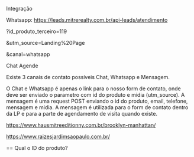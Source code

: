 Integração

Whatsapp:
https://leads.mitrerealty.com.br/api-leads/atendimento

?id_produto_terceiro=119

&utm_source=Landing%20Page

&canal=whatsapp


Chat
Agende

<!-- Esclarecimento do Cliente -->

Existe 3 canais de contato possíveis Chat, Whatsapp e Mensagem.

O Chat e Whatsapp é apenas o link para o nosso form de contato, onde deve ser enviado o parametro com id do produto e midia (utm_source).
A mensagem é uma request POST enviando o id do produto, email, telefone, mensagem e midia. 
A mensagem é utilizada para o form de contato dentro da LP e para a parte de agendamento de visita quando existe.

<!-- REF -->
https://www.hausmitreeditionny.com.br/brooklyn-manhattan/

https://www.raizesjardimsaopaulo.com.br/


== Qual o ID do produto?

